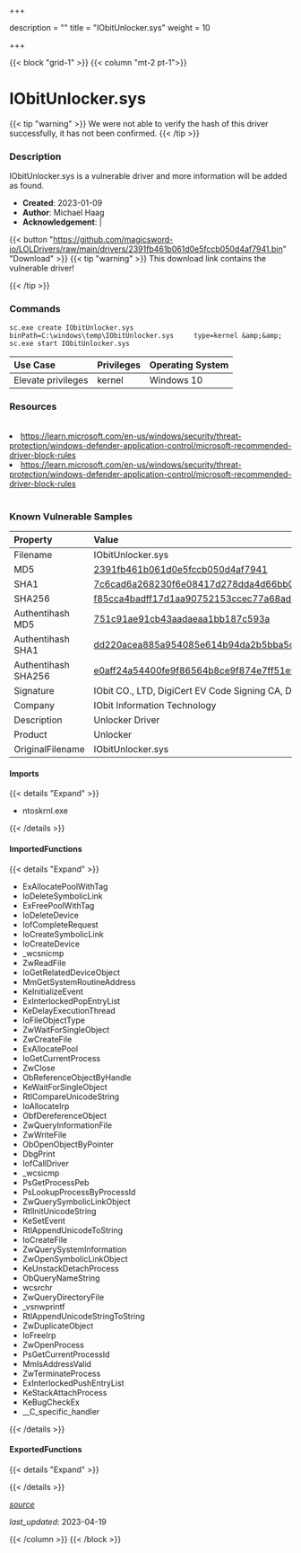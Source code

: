 +++

description = ""
title = "IObitUnlocker.sys"
weight = 10

+++


{{< block "grid-1" >}}
{{< column "mt-2 pt-1">}}


# IObitUnlocker.sys 


{{< tip "warning" >}}
We were not able to verify the hash of this driver successfully, it has not been confirmed.
{{< /tip >}}


### Description

IObitUnlocker.sys is a vulnerable driver and more information will be added as found.

- **Created**: 2023-01-09
- **Author**: Michael Haag
- **Acknowledgement**:  | [](https://twitter.com/)

{{< button "https://github.com/magicsword-io/LOLDrivers/raw/main/drivers/2391fb461b061d0e5fccb050d4af7941.bin" "Download" >}}
{{< tip "warning" >}}
This download link contains the vulnerable driver!

{{< /tip >}}

### Commands

```
sc.exe create IObitUnlocker.sys binPath=C:\windows\temp\IObitUnlocker.sys     type=kernel &amp;&amp; sc.exe start IObitUnlocker.sys
```

| Use Case | Privileges | Operating System | 
|:---- | ---- | ---- |
| Elevate privileges | kernel | Windows 10 |

### Resources
<br>
<li><a href=" https://learn.microsoft.com/en-us/windows/security/threat-protection/windows-defender-application-control/microsoft-recommended-driver-block-rules"> https://learn.microsoft.com/en-us/windows/security/threat-protection/windows-defender-application-control/microsoft-recommended-driver-block-rules</a></li>
<li><a href="https://learn.microsoft.com/en-us/windows/security/threat-protection/windows-defender-application-control/microsoft-recommended-driver-block-rules">https://learn.microsoft.com/en-us/windows/security/threat-protection/windows-defender-application-control/microsoft-recommended-driver-block-rules</a></li>
<br>

### Known Vulnerable Samples

| Property           | Value |
|:-------------------|:------|
| Filename           | IObitUnlocker.sys |
| MD5                | [2391fb461b061d0e5fccb050d4af7941](https://www.virustotal.com/gui/file/2391fb461b061d0e5fccb050d4af7941) |
| SHA1               | [7c6cad6a268230f6e08417d278dda4d66bb00d13](https://www.virustotal.com/gui/file/7c6cad6a268230f6e08417d278dda4d66bb00d13) |
| SHA256             | [f85cca4badff17d1aa90752153ccec77a68ad282b69e3985fdc4743eaea85004](https://www.virustotal.com/gui/file/f85cca4badff17d1aa90752153ccec77a68ad282b69e3985fdc4743eaea85004) |
| Authentihash MD5   | [751c91ae91cb43aadaeaa1bb187c593a](https://www.virustotal.com/gui/search/authentihash%253A751c91ae91cb43aadaeaa1bb187c593a) |
| Authentihash SHA1  | [dd220acea885a954085e614b94da2b5bba5c0cc3](https://www.virustotal.com/gui/search/authentihash%253Add220acea885a954085e614b94da2b5bba5c0cc3) |
| Authentihash SHA256| [e0aff24a54400fe9f86564b8ce9f874e7ff51e96085ff950baff05844cff2bd1](https://www.virustotal.com/gui/search/authentihash%253Ae0aff24a54400fe9f86564b8ce9f874e7ff51e96085ff950baff05844cff2bd1) |
| Signature         | IObit CO., LTD, DigiCert EV Code Signing CA, DigiCert   |
| Company           | IObit Information Technology |
| Description       | Unlocker Driver |
| Product           | Unlocker |
| OriginalFilename  | IObitUnlocker.sys |


#### Imports
{{< details "Expand" >}}
* ntoskrnl.exe

{{< /details >}}
#### ImportedFunctions
{{< details "Expand" >}}
* ExAllocatePoolWithTag
* IoDeleteSymbolicLink
* ExFreePoolWithTag
* IoDeleteDevice
* IofCompleteRequest
* IoCreateSymbolicLink
* IoCreateDevice
* _wcsnicmp
* ZwReadFile
* IoGetRelatedDeviceObject
* MmGetSystemRoutineAddress
* KeInitializeEvent
* ExInterlockedPopEntryList
* KeDelayExecutionThread
* IoFileObjectType
* ZwWaitForSingleObject
* ZwCreateFile
* ExAllocatePool
* IoGetCurrentProcess
* ZwClose
* ObReferenceObjectByHandle
* KeWaitForSingleObject
* RtlCompareUnicodeString
* IoAllocateIrp
* ObfDereferenceObject
* ZwQueryInformationFile
* ZwWriteFile
* ObOpenObjectByPointer
* DbgPrint
* IofCallDriver
* _wcsicmp
* PsGetProcessPeb
* PsLookupProcessByProcessId
* ZwQuerySymbolicLinkObject
* RtlInitUnicodeString
* KeSetEvent
* RtlAppendUnicodeToString
* IoCreateFile
* ZwQuerySystemInformation
* ZwOpenSymbolicLinkObject
* KeUnstackDetachProcess
* ObQueryNameString
* wcsrchr
* ZwQueryDirectoryFile
* _vsnwprintf
* RtlAppendUnicodeStringToString
* ZwDuplicateObject
* IoFreeIrp
* ZwOpenProcess
* PsGetCurrentProcessId
* MmIsAddressValid
* ZwTerminateProcess
* ExInterlockedPushEntryList
* KeStackAttachProcess
* KeBugCheckEx
* __C_specific_handler

{{< /details >}}
#### ExportedFunctions
{{< details "Expand" >}}

{{< /details >}}


[*source*](https://github.com/magicsword-io/LOLDrivers/tree/main/yaml/iobitunlocker.yaml)

*last_updated:* 2023-04-19








{{< /column >}}
{{< /block >}}

